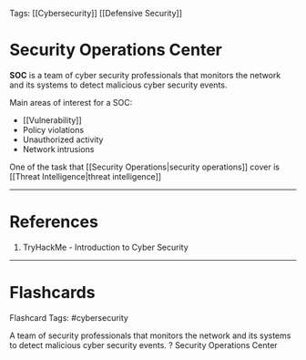 Tags: [[Cybersecurity]] [[Defensive Security]]
# Security Operations Center

**SOC** is a team of cyber security professionals that monitors the network and its systems to detect malicious cyber security events.

Main areas of interest for a SOC:
- [[Vulnerability]]
- Policy violations
- Unauthorized activity
- Network intrusions

One of the task that [[Security Operations|security operations]] cover is [[Threat Intelligence|threat intelligence]]

---
# References

1. TryHackMe - Introduction to Cyber Security

---
# Flashcards

Flashcard Tags: #cybersecurity 

A team of security professionals that monitors the network and its systems to detect malicious cyber security events.
?
Security Operations Center
<!--SR:!2024-05-20,16,290-->